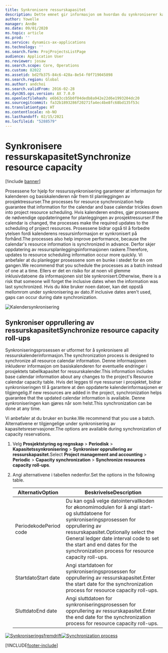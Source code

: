 ```yaml
---
title: Synkronisere ressurskapasitet
description: Dette emnet gir informasjon om hvordan du synkroniserer kapasiteten til en ressurs på tvers av kalendere og prosjekter.
author: Yowelle
manager: AnnBe
ms.date: 09/01/2020
ms.topic: article
ms.prod: ''
ms.service: dynamics-ax-applications
ms.technology: ''
ms.search.form: ProjProjectsListPage
audience: Application User
ms.reviewer: josaw
ms.search.scope: Core, Operations
ms.custom: 82022
ms.assetid: bd2fb375-84c6-428a-8e54-f0f719045898
ms.search.region: Global
ms.author: andchoi
ms.search.validFrom: 2016-02-28
ms.dyn365.ops.version: AX 7.0.0
ms.openlocfilehash: e6b63ccb5b0f04dedb8a942e22d6e1993204dc20
ms.sourcegitcommit: fa32b1893286f20271fa4ec4be8fc68bd135f53c
ms.translationtype: HT
ms.contentlocale: nb-NO
ms.lasthandoff: 02/15/2021
ms.locfileid: "5288579"
---
```

# <a name="synchronize-resource-capacity"></a><span data-ttu-id="8dc89-103">Synkronisere ressurskapasitet</span><span class="sxs-lookup"><span data-stu-id="8dc89-103">Synchronize resource capacity</span></span>

[!include [banner](../includes/banner.md)]

<span data-ttu-id="8dc89-104">Prosessene for hjelp for ressurssynkronisering garanterer at informasjon for kalenderen og basiskalenderen når frem til planleggingen av prosjektressurser.</span><span class="sxs-lookup"><span data-stu-id="8dc89-104">The processes for resource synchronization help guarantee that information for the calendar and base calendar trickles down into project resource scheduling.</span></span> <span data-ttu-id="8dc89-105">Hvis kalenderen endres, gjør prosessene de nødvendige oppdateringene for planleggingen av prosjektressurser.</span><span class="sxs-lookup"><span data-stu-id="8dc89-105">If the calendar is changed, the processes make the required updates to the scheduling of project resources.</span></span> <span data-ttu-id="8dc89-106">Prosessene bidrar også til å forbedre ytelsen fordi kalenderens ressursinformasjon er synkronisert på forhånd.</span><span class="sxs-lookup"><span data-stu-id="8dc89-106">The processes also help improve performance, because the calendar's resource information is synchronized in advance.</span></span> <span data-ttu-id="8dc89-107">Derfor skjer oppdatering av ressursplanleggingsinformasjonen raskere.</span><span class="sxs-lookup"><span data-stu-id="8dc89-107">Therefore, updates to resource scheduling information occur more quickly.</span></span> <span data-ttu-id="8dc89-108">Vi anbefaler at du planlegger prosessene som en bunke i stedet for én om gangen.</span><span class="sxs-lookup"><span data-stu-id="8dc89-108">We recommend that you schedule the processes as a batch instead of one at a time.</span></span> <span data-ttu-id="8dc89-109">Ellers er det en risiko for at noen vil glemme inklusivdatoene da informasjonen sist ble synkronisert.</span><span class="sxs-lookup"><span data-stu-id="8dc89-109">Otherwise, there is a risk that someone will forget the inclusive dates when the information was last synchronized.</span></span> <span data-ttu-id="8dc89-110">Hvis du ikke bruker noen datoer, kan det oppstå mellomrom under synkronisering av dato.</span><span class="sxs-lookup"><span data-stu-id="8dc89-110">If inclusive dates aren't used, gaps can occur during date synchronization.</span></span>

![Kalendersynkronisering](./media/projectresourcing04-1024x471.jpg)

## <a name="synchronize-resource-capacity-roll-ups"></a><span data-ttu-id="8dc89-112">Synkroniser opprullering av ressurskapasitet</span><span class="sxs-lookup"><span data-stu-id="8dc89-112">Synchronize resource capacity roll-ups</span></span>

<span data-ttu-id="8dc89-113">Synkroniseringsprosessen er utformet for å synkronisere all ressurskalenderinformasjon.</span><span class="sxs-lookup"><span data-stu-id="8dc89-113">The synchronization process is designed to synchronize all resource calendar information.</span></span> <span data-ttu-id="8dc89-114">Denne informasjonen inkluderer informasjon om basiskalenderen for eventuelle endringer i prosjektets tabellkapasitet for ressurskalender.</span><span class="sxs-lookup"><span data-stu-id="8dc89-114">This information includes base calendar information about any changes to the project's Resource calendar capacity table.</span></span> <span data-ttu-id="8dc89-115">Hvis det legges til nye ressurser i prosjektet, bidrar synkroniseringen til å garantere at den oppdaterte kalenderinformasjonen er tilgjengelig.</span><span class="sxs-lookup"><span data-stu-id="8dc89-115">If new resources are added in the project, synchronization helps guarantee that the updated calendar information is available.</span></span> <span data-ttu-id="8dc89-116">Denne synkroniseringen kan gjøres når som helst.</span><span class="sxs-lookup"><span data-stu-id="8dc89-116">This synchronization can be done at any time.</span></span>

<span data-ttu-id="8dc89-117">Vi anbefaler at du bruker en bunke.</span><span class="sxs-lookup"><span data-stu-id="8dc89-117">We recommend that you use a batch.</span></span> <span data-ttu-id="8dc89-118">Alternativene er tilgjengelige under synkronisering av kapasitetsreservasjoner.</span><span class="sxs-lookup"><span data-stu-id="8dc89-118">The options are available during synchronization of capacity reservations.</span></span>

1. <span data-ttu-id="8dc89-119">Velg **Prosjektstyring og regnskap** &gt; **Periodisk** &gt; **Kapasitetssynkronisering** &gt; **Synkroniser opprullering av ressurskapasitet**.</span><span class="sxs-lookup"><span data-stu-id="8dc89-119">Select **Project management and accounting** &gt; **Periodic** &gt; **Capacity synchronization** &gt; **Synchronize resources capacity roll-ups**.</span></span>
2. <span data-ttu-id="8dc89-120">Angi alternativene i tabellen nedenfor.</span><span class="sxs-lookup"><span data-stu-id="8dc89-120">Set the options in the following table.</span></span>

    | <span data-ttu-id="8dc89-121">Alternativ</span><span class="sxs-lookup"><span data-stu-id="8dc89-121">Option</span></span>      | <span data-ttu-id="8dc89-122">Beskrivelse</span><span class="sxs-lookup"><span data-stu-id="8dc89-122">Description</span></span> |
    |-------------|-------------|
    | <span data-ttu-id="8dc89-123">Periodekode</span><span class="sxs-lookup"><span data-stu-id="8dc89-123">Period code</span></span> | <span data-ttu-id="8dc89-124">Du kan også velge datointervallkoden for økonomimodulen for å angi start- og sluttdatoene for synkroniseringsprosessen for opprullering av ressurskapasitet.</span><span class="sxs-lookup"><span data-stu-id="8dc89-124">Optionally select the General ledger date interval code to set the start and end dates for the synchronization process for resource capacity roll-ups.</span></span> |
    | <span data-ttu-id="8dc89-125">Startdato</span><span class="sxs-lookup"><span data-stu-id="8dc89-125">Start date</span></span>  | <span data-ttu-id="8dc89-126">Angi startdatoen for synkroniseringsprosessen for opprullering av ressurskapasitet.</span><span class="sxs-lookup"><span data-stu-id="8dc89-126">Enter the start date for the synchronization process for resource capacity roll-ups.</span></span> |
    | <span data-ttu-id="8dc89-127">Sluttdato</span><span class="sxs-lookup"><span data-stu-id="8dc89-127">End date</span></span>    | <span data-ttu-id="8dc89-128">Angi sluttdatoen for synkroniseringsprosessen for opprullering av ressurskapasitet.</span><span class="sxs-lookup"><span data-stu-id="8dc89-128">Enter the end date for the synchronization process for resource capacity roll-ups.</span></span> |

<span data-ttu-id="8dc89-129">[![Synkroniseringsfremdrift](./media/projectresourcing09.jpg)](./media/projectresourcing09.jpg)</span><span class="sxs-lookup"><span data-stu-id="8dc89-129">[![Synchronization process](./media/projectresourcing09.jpg)](./media/projectresourcing09.jpg)</span></span>


[!INCLUDE[footer-include](../includes/footer-banner.md)]